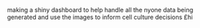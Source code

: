 making a shiny dashboard to help handle all the nyone data being generated and use the images to inform cell culture decisions
£hi
